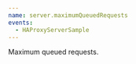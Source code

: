 ```yaml
---
name: server.maximumQueuedRequests
events:
  - HAProxyServerSample
---
```


Maximum queued requests.